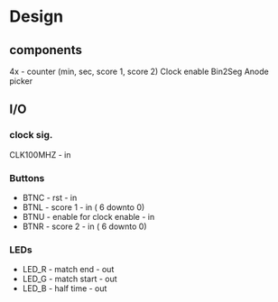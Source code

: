 # Design
## components
4x - counter (min, sec, score 1, score 2)
Clock enable
Bin2Seg
Anode picker
## I/O
### clock sig.
CLK100MHZ      - in
### Buttons
- BTNC - rst     - in
- BTNL - score 1 - in ( 6 downto 0)
- BTNU - enable for clock enable - in
- BTNR - score 2 - in ( 6 downto 0)
### LEDs
- LED_R - match end   - out
- LED_G - match start - out
- LED_B - half time   - out
